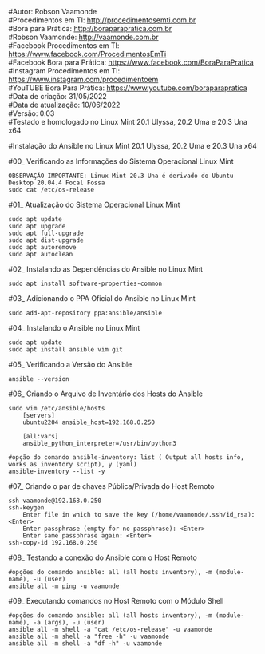 #Autor: Robson Vaamonde<br>
#Procedimentos em TI: http://procedimentosemti.com.br<br>
#Bora para Prática: http://boraparapratica.com.br<br>
#Robson Vaamonde: http://vaamonde.com.br<br>
#Facebook Procedimentos em TI: https://www.facebook.com/ProcedimentosEmTi<br>
#Facebook Bora para Prática: https://www.facebook.com/BoraParaPratica<br>
#Instagram Procedimentos em TI: https://www.instagram.com/procedimentoem<br>
#YouTUBE Bora Para Prática: https://www.youtube.com/boraparapratica<br>
#Data de criação: 31/05/2022<br>
#Data de atualização: 10/06/2022<br>
#Versão: 0.03<br>
#Testado e homologado no Linux Mint 20.1 Ulyssa, 20.2 Uma e 20.3 Una x64

#Instalação do Ansible no Linux Mint 20.1 Ulyssa, 20.2 Uma e 20.3 Una x64

#00_ Verificando as Informações do Sistema Operacional Linux Mint<br>

	OBSERVAÇÃO IMPORTANTE: Linux Mint 20.3 Una é derivado do Ubuntu Desktop 20.04.4 Focal Fossa
	sudo cat /etc/os-release

#01_ Atualização do Sistema Operacional Linux Mint<br>

	sudo apt update
	sudo apt upgrade
	sudo apt full-upgrade
	sudo apt dist-upgrade
	sudo apt autoremove
	sudo apt autoclean

#02_ Instalando as Dependências do Ansible no Linux Mint<br>

	sudo apt install software-properties-common

#03_ Adicionando o PPA Oficial do Ansible no Linux Mint<br>

	sudo add-apt-repository ppa:ansible/ansible

#04_ Instalando o Ansible no Linux Mint

	sudo apt update
	sudo apt install ansible vim git

#05_ Verificando a Versão do Ansible<br>

	ansible --version

#06_ Criando o Arquivo de Inventário dos Hosts do Ansible

	sudo vim /etc/ansible/hosts
		[servers]
		ubuntu2204 ansible_host=192.168.0.250

		[all:vars]
		ansible_python_interpreter=/usr/bin/python3
	
	#opção do comando ansible-inventory: list ( Output all hosts info, works as inventory script), y (yaml)
	ansible-inventory --list -y

#07_ Criando o par de chaves Pública/Privada do Host Remoto<br>

	ssh vaamonde@192.168.0.250
	ssh-keygen
		Enter file in which to save the key (/home/vaamonde/.ssh/id_rsa): <Enter>
		Enter passphrase (empty for no passphrase): <Enter>
		Enter same passphrase again: <Enter>
	ssh-copy-id 192.168.0.250

#08_ Testando a conexão do Ansible com o Host Remoto<br>

	#opções do comando ansible: all (all hosts inventory), -m (module-name), -u (user)
	ansible all -m ping -u vaamonde

#09_ Executando comandos no Host Remoto com o Módulo Shell<br>

	#opções do comando ansible: all (all hosts inventory), -m (module-name), -a (args), -u (user)
	ansible all -m shell -a "cat /etc/os-release" -u vaamonde
	ansible all -m shell -a "free -h" -u vaamonde
	ansible all -m shell -a "df -h" -u vaamonde